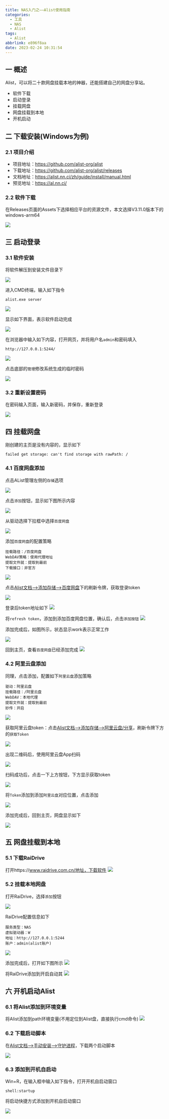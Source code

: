 ```yaml
---
title: NAS入门之——Alist使用指南
categories:
  - 工具
  - NAS
  - Alist
tags:
  - Alist
abbrlink: e896f8aa
date: 2023-02-24 10:31:54
---
```

## 一 概述

Alist，可以将二十款网盘挂载本地的神器，还能搭建自己的网盘分享站。

* 软件下载
* 启动登录
* 挂载网盘
* 网盘挂载到本地
* 开机启动

<!--more-->

## 二 下载安装(Windows为例)

### 2.1 项目介绍

* 项目地址：https://github.com/alist-org/alist
* 下载地址：https://github.com/alist-org/alist/releases
* 文档地址：https://alist.nn.ci/zh/guide/install/manual.html
* 预览地址：https://al.nn.ci/

### 2.2 软件下载

在Releases页面的Assets下选择相应平台的资源文件，本文选择V3.11.0版本下的windows-arm64

![][1]

## 三 启动登录
### 3.1 软件安装

将软件解压到安装文件目录下

![][2]

进入CMD终端，输入如下指令

```
alist.exe server
```

![][3]

显示如下界面，表示软件启动完成

![][4]

在浏览器中输入如下内容，打开网页，并将用户名`admin`和密码填入

```
http://127.0.0.1:5244/
```

![][5]

点击底部的`管理`修改系统生成的临时密码

![][6]

### 3.2 重新设置密码

在密码输入页面，输入新密码，并保存，重新登录

![][7]

## 四 挂载网盘

刚创建的主页是没有内容的，显示如下

```
failed get storage: can't find storage with rawPath: /
```

### 4.1 百度网盘添加

点击AList管理左侧的`存储`选项

![][8]

点击`添加`按钮，显示如下图所示内容

![][9]

从驱动选择下拉框中选择`百度网盘`

![][10]

添加`百度网盘`的配置策略

```
挂载路径：/百度网盘
WebDAV策略：使用代理地址
提取文件就：提取到最前
下载接口：非官方
```

![][11]

点击[Alist文档—>添加存储—>百度网盘](https://alist.nn.ci/zh/guide/drivers/baidu.html)下的刷新令牌，获取登录token

![][12]

登录后token地址如下
![][13]

将`refresh token`，添加到添加百度网盘位置，确认后，点击`添加按钮`
![][14]

添加完成后，如图所示，状态显示work表示正常工作

![][15]

回到主页，查看`百度网盘`已经添加完成
![][16]

### 4.2 阿里云盘添加

同理，点击添加，配置如下`阿里云盘`添加策略

```
驱动：阿里云盘
挂载路径：/阿里云盘
WebDAV：本地代理
提取文件就：提取到最前
妙传：开启
```

![][17]

获取阿里云盘token：点击[Alist文档—>添加存储—>阿里云盘/分享](https://alist.nn.ci/zh/guide/drivers/aliyundrive.html)，刷新令牌下方的`获取Token`

![][18]

出现二维码后，使用阿里云盘App扫码

![][19]

扫码成功后，点击一下上方按钮，下方显示获取token

![][20]

将`Token`添加到添加`阿里云盘`对应位置，点击添加

![][21]

添加完成后，回到主页，网盘显示如下

![][22]

## 五 网盘挂载到本地

### 5.1 下载RaiDrive

打开https://www.raidrive.com.cn/地址，下载软件
![][23]

### 5.2 挂载本地网盘

打开RaiDrive，选择`添加`按钮

![][24]

RaiDrive配置信息如下

```
服务类型：NAS
虚拟驱动器：W
地址：http://127.0.0.1:5244
账户：admin(alist账户)
```

![][25]

添加完成后，打开如下图所示
![][26]

将RaiDrive添加到开启自动其
![][27]

## 六 开机启动Alist

### 6.1 将Alist添加到环境变量

将Alist添加到path环境变量(不用定位到Alist盘，直接执行cmd命令)
![][28]

### 6.2 下载启动脚本

在[Alist文档—>手动安装—>守护进程](https://alist.nn.ci/zh/guide/install/manual.html)，下载两个启动脚本

![][29]

### 6.3 添加到开机自启动

Win+R，在输入框中输入如下指令，打开开机自启动窗口

```
shell:startup
```

将启动快捷方式添加到开机自启动窗口

![][30]


[1]:https://cdn.staticaly.com/gh/PGzxc/CDN/master/blog-nas/nas-alist-release-windows-download.png
[2]:https://cdn.staticaly.com/gh/PGzxc/CDN/master/blog-nas/windows-nas-alist-unzip.png
[3]:https://cdn.staticaly.com/gh/PGzxc/CDN/master/blog-nas/windows-nas-alist-cmd-start-server.png
[4]:https://cdn.staticaly.com/gh/PGzxc/CDN/master/blog-nas/windows-nas-alist-cmd-start-success.png
[5]:https://cdn.staticaly.com/gh/PGzxc/CDN/master/blog-nas/windows-nas-alist-website-login.png
[6]:https://cdn.staticaly.com/gh/PGzxc/CDN/master/blog-nas/windows-nas-alist-rawpath-manager-click.png
[7]:https://cdn.staticaly.com/gh/PGzxc/CDN/master/blog-nas/windows-nas-alist-resetpassword.png
[8]:https://cdn.staticaly.com/gh/PGzxc/CDN/master/blog-nas/windows-nas-alist-manager-storage-click.png
[9]:https://cdn.staticaly.com/gh/PGzxc/CDN/master/blog-nas/windows-nas-alist-manager-storage-add.png
[10]:https://cdn.staticaly.com/gh/PGzxc/CDN/master/blog-nas/windows-nas-alist-manager-add-baidu-select.png
[11]:https://cdn.staticaly.com/gh/PGzxc/CDN/master/blog-nas/windows-nas-alist-manager-storage-baidu-add-config.png
[12]:https://cdn.staticaly.com/gh/PGzxc/CDN/master/blog-nas/windows-nas-alist-manager-baidu-token-login.png
[13]:https://cdn.staticaly.com/gh/PGzxc/CDN/master/blog-nas/windows-nas-alist-manager-baidu-token-access.png
[14]:https://cdn.staticaly.com/gh/PGzxc/CDN/master/blog-nas/windows-nas-alist-manager-baidu-refressh-token-add.png
[15]:https://cdn.staticaly.com/gh/PGzxc/CDN/master/blog-nas/windows-nas-alist-manager-add-baidu-success.png
[16]:https://cdn.staticaly.com/gh/PGzxc/CDN/master/blog-nas/windows-nas-alist-manager-add-baidu-home-show.png
[17]:https://cdn.staticaly.com/gh/PGzxc/CDN/master/blog-nas/windows-nas-alist-manager-add-ali-select.png
[18]:https://cdn.staticaly.com/gh/PGzxc/CDN/master/blog-nas/windows-nas-alist-manager-add-ali-token-click.png
[19]:https://cdn.staticaly.com/gh/PGzxc/CDN/master/blog-nas/windows-nas-alist-manager-add-ali-scan.png
[20]:https://cdn.staticaly.com/gh/PGzxc/CDN/master/blog-nas/windows-nas-alist-manager-add-ali-token-success.png
[21]:https://cdn.staticaly.com/gh/PGzxc/CDN/master/blog-nas/windows-nas-alist-manager-add-ali-refresh-token-add.png
[22]:https://cdn.staticaly.com/gh/PGzxc/CDN/master/blog-nas/windows-nas-alist-manager-add-home-show.png
[23]:https://cdn.staticaly.com/gh/PGzxc/CDN/master/blog-nas/windows-nas-alist-raidrive-download.png
[24]:https://cdn.staticaly.com/gh/PGzxc/CDN/master/blog-nas/windows-nas-alist-raidrive-add-select.png
[25]:https://cdn.staticaly.com/gh/PGzxc/CDN/master/blog-nas/windows-nas-alist-raidrive-config.png
[26]:https://cdn.staticaly.com/gh/PGzxc/CDN/master/blog-nas/windows-nas-alist-raidrive-add-success.png
[27]:https://cdn.staticaly.com/gh/PGzxc/CDN/master/blog-nas/windows-nas-alist-raidrive-start-auto.png
[28]:https://cdn.staticaly.com/gh/PGzxc/CDN/master/blog-nas/windows-nas-alist-raidrive-path-add.png
[29]:https://cdn.staticaly.com/gh/PGzxc/CDN/master/blog-nas/windows-nas-alist-raidrive-start-stop-vbs.png
[30]:https://cdn.staticaly.com/gh/PGzxc/CDN/master/blog-nas/windows-nas-alist-raidrive-start-move-vbs.png
